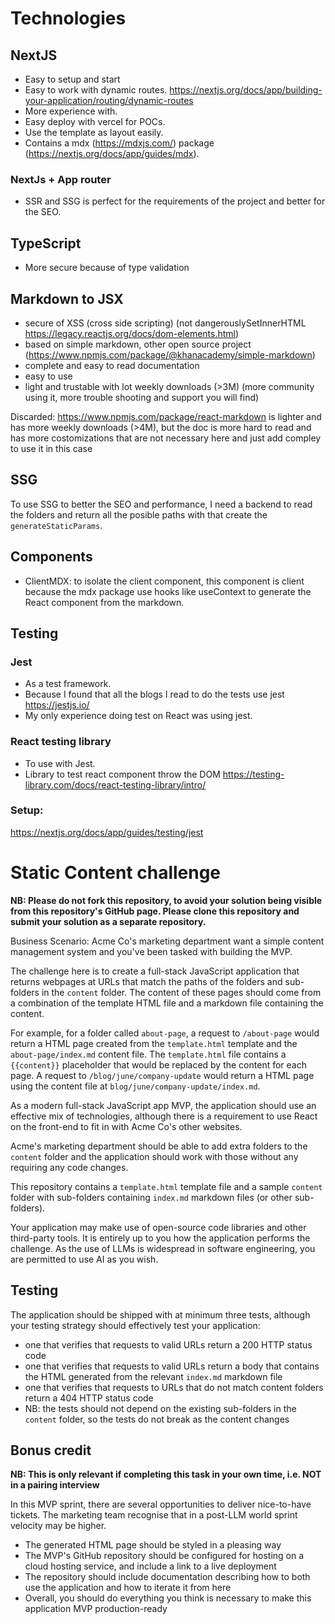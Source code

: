 # Technologies

## NextJS
- Easy to setup and start
- Easy to work with dynamic routes. https://nextjs.org/docs/app/building-your-application/routing/dynamic-routes
- More experience with.
- Easy deploy with vercel for POCs.
- Use the template as layout easily.
- Contains a mdx (https://mdxjs.com/) package (https://nextjs.org/docs/app/guides/mdx).

### NextJs + App router
- SSR and SSG is perfect for the requirements of the project and better for the SEO.

## TypeScript
- More secure because of type validation

## Markdown to JSX
- secure of XSS (cross side scripting) (not dangerouslySetInnerHTML https://legacy.reactjs.org/docs/dom-elements.html)
- based on simple markdown, other open source project (https://www.npmjs.com/package/@khanacademy/simple-markdown)
- complete and easy to read documentation
- easy to use
- light and trustable with lot weekly downloads (>3M) (more community using it, more trouble shooting and support you will find)

Discarded: https://www.npmjs.com/package/react-markdown is lighter and has more weekly downloads (>4M), but the doc is more hard to read and has more costomizations that are not necessary here and just add compley to use it in this case


## SSG

To use SSG to better the SEO and performance, I need a backend to read the folders and return all the posible paths with that create the `generateStaticParams`.

## Components
- ClientMDX: to isolate the client component, this component is client because the mdx package use hooks like useContext to generate the React component from the markdown.

## Testing
### Jest
- As a test framework.
- Because I found that all the blogs I read to do the tests use jest https://jestjs.io/
- My only experience doing test on React was using jest.

### React testing library
- To use with Jest.
- Library to test react component throw the DOM https://testing-library.com/docs/react-testing-library/intro/

### Setup:
https://nextjs.org/docs/app/guides/testing/jest


# Static Content challenge

**NB: Please do not fork this repository, to avoid your solution being visible from this repository's GitHub page. Please clone this repository and submit your solution as a separate repository.**

Business Scenario: Acme Co's marketing department want a simple content management system and you've been tasked with building the MVP.

The challenge here is to create a full-stack JavaScript application that returns webpages at URLs that match the paths of the folders and sub-folders in the `content` folder. The content of these pages should come from a combination of the template HTML file and a markdown file containing the content.

For example, for a folder called `about-page`, a request to `/about-page` would return a HTML page created from the `template.html` template and the `about-page/index.md` content file. The `template.html` file contains a `{{content}}` placeholder that would be replaced by the content for each page. A request to `/blog/june/company-update` would return a HTML page using the content file at `blog/june/company-update/index.md`.

As a modern full-stack JavaScript app MVP, the application should use an effective mix of technologies, although there is a requirement to use React on the front-end to fit in with Acme Co's other websites.

Acme's marketing department should be able to add extra folders to the `content` folder and the application should work with those without any requiring any code changes.

This repository contains a `template.html` template file and a sample `content` folder with sub-folders containing `index.md` markdown files (or other sub-folders).

Your application may make use of open-source code libraries and other third-party tools. It is entirely up to you how the application performs the challenge. As the use of LLMs is widespread in software engineering, you are permitted to use AI as you wish.

## Testing

The application should be shipped with at minimum three tests, although your testing strategy should effectively test your application:

- one that verifies that requests to valid URLs return a 200 HTTP status code
- one that verifies that requests to valid URLs return a body that contains the HTML generated from the relevant `index.md` markdown file
- one that verifies that requests to URLs that do not match content folders return a 404 HTTP status code
- NB: the tests should not depend on the existing sub-folders in the `content` folder, so the tests do not break as the content changes

## Bonus credit

**NB: This is only relevant if completing this task in your own time, i.e. NOT in a pairing interview**

In this MVP sprint, there are several opportunities to deliver nice-to-have tickets. The marketing team recognise that in a post-LLM world sprint velocity may be higher.

- The generated HTML page should be styled in a pleasing way
- The MVP's GitHub repository should be configured for hosting on a cloud hosting service, and include a link to a live deployment
- The repository should include documentation describing how to both use the application and how to iterate it from here
- Overall, you should do everything you think is necessary to make this application MVP production-ready
